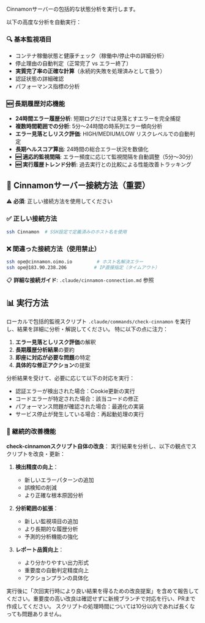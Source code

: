 Cinnamonサーバーの包括的な状態分析を実行します。

以下の高度な分析を自動実行：

### 🔍 基本監視項目
- コンテナ稼働状態と健康チェック（稼働中/停止中の詳細分析）
- 停止理由の自動判定（正常完了 vs エラー終了）
- **実質完了率の正確な計算**（永続的失敗を処理済みとして扱う）
- 認証状態の詳細確認
- パフォーマンス指標の分析

### 🆕 長期履歴対応機能
- **24時間エラー履歴分析**: 短期ログだけでは見落とすエラーを完全捕捉
- **複数時間範囲での分析**: 5分〜24時間の時系列エラー傾向分析
- **エラー見落としリスク評価**: HIGH/MEDIUM/LOW リスクレベルでの自動判定
- **長期ヘルスコア算出**: 24時間の総合エラー状況を数値化
- **🆕 適応的監視間隔**: エラー頻度に応じて監視間隔を自動調整（5分〜30分）
- **🆕 実行履歴トレンド分析**: 過去実行との比較による性能改善トラッキング

## 🔑 Cinnamonサーバー接続方法（重要）

⚠️ **必須**: 正しい接続方法を使用してください

### ✅ 正しい接続方法
```bash
ssh Cinnamon  # SSH設定で定義済みのホスト名を使用
```

### ❌ 間違った接続方法（使用禁止）
```bash
ssh ope@cinnamon.oimo.io         # ホスト名解決エラー
ssh ope@183.90.238.206          # IP直接指定（タイムアウト）
```

📋 **詳細な接続ガイド**: `.claude/cinnamon-connection.md` 参照

## 📊 実行方法

ローカルで包括的監視スクリプト `.claude/commands/check-cinnamon` を実行し、結果を詳細に分析・解説してください。
特に以下の点に注力：

1. **エラー見落としリスク評価**の解釈
2. **長期履歴分析結果**の要約
3. **即座に対応が必要な問題**の特定
4. **具体的な修正アクション**の提案

分析結果を受けて、必要に応じて以下の対応を実行：
- 認証エラーが検出された場合：Cookie更新の実行
- コードエラーが特定された場合：該当コードの修正
- パフォーマンス問題が確認された場合：最適化の実装
- サービス停止が発生している場合：再起動処理の実行

### 🔄 継続的改善機能
**check-cinnamonスクリプト自体の改良**：
実行結果を分析し、以下の観点でスクリプトを改良・更新：

1. **検出精度の向上**：
   - 新しいエラーパターンの追加
   - 誤検知の削減
   - より正確な根本原因分析

2. **分析範囲の拡張**：
   - 新しい監視項目の追加
   - より長期的な履歴分析
   - 予測的分析機能の強化

3. **レポート品質向上**：
   - より分かりやすい出力形式
   - 重要度の自動判定精度向上
   - アクションプランの具体化

実行後に「次回実行時により良い結果を得るための改良提案」を含めて報告してください。重要度の高い改良は確認せずに新規ブランチで対応を行い、PRまで作成してください。
スクリプトの処理時間については10分以内であれば長くなっても問題ありません。

